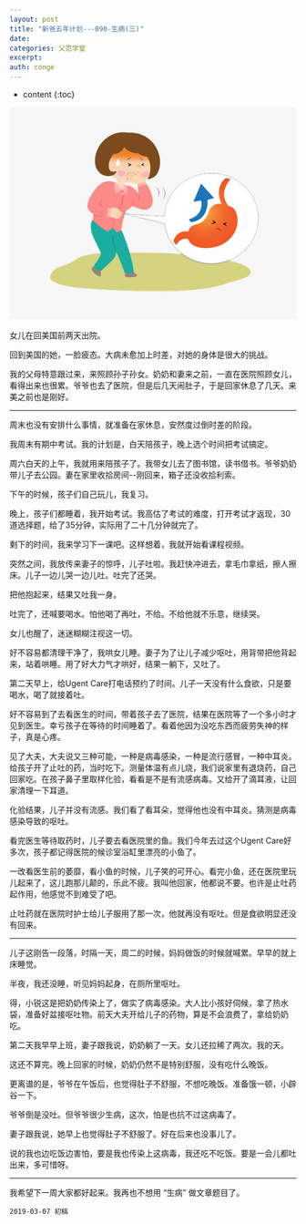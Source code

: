 ```yaml
---
layout: post
title: "新爸五年计划---090-生病(三)"
date:
categories: 父范学堂
excerpt:
auth: conge
---
```

* content
{:toc}

![ ](/assets/images/父范学堂/118382-254263f0ff2393e1.png)

女儿在回美国前两天出院。

回到美国的她，一脸疲态。大病未愈加上时差，对她的身体是很大的挑战。


我的父母特意跟过来，来照顾孙子孙女。奶奶和妻来之前，一直在医院照顾女儿，看得出来也很累。爷爷也去了医院，但是后几天闹肚子，于是回家休息了几天。来美之前也是刚好。

----

周末也没有安排什么事情，就准备在家休息，安然度过倒时差的阶段。

我周末有期中考试。我的计划是，白天陪孩子，晚上选个时间把考试搞定。

周六白天的上午，我就用来陪孩子了。我带女儿去了图书馆，读书借书。爷爷奶奶带儿子去公园。妻在家里收拾房间--刚回来，箱子还没收拾利索。

下午的时候，孩子们自己玩儿，我复习。

晚上，孩子们都睡着，我开始考试。我高估了考试的难度，打开考试才返现，30道选择题，给了35分钟，实际用了二十几分钟就完了。

剩下的时间，我来学习下一课吧。这样想着，我就开始看课程视频。

突然之间，我放传来妻子的惊呼，儿子吐啦。我赶快冲进去，拿毛巾拿纸，擦人擦床。儿子一边儿哭一边儿吐。吐完了还哭。

把他抱起来，结果又吐我一身。

吐完了，还喊要喝水。怕他喝了再吐，不给。不给他就不乐意，继续哭。

女儿也醒了，迷迷糊糊注视这一切。

好不容易都清理干净了，我哄女儿睡。妻子为了让儿子减少呕吐，用背带把他背起来，站着哄睡。用了好大力气才哄好，结果一躺下，又吐了。

第二天早上，给Ugent Care打电话预约了时间。儿子一天没有什么食欲，只是要喝水，喝了就接着吐。

好不容易到了去看医生的时间，带着孩子去了医院，结果在医院等了一个多小时才见到医生。幸亏孩子在等待的时间睡着了。看着他因为没吃东西而疲劳失神的样子，真是心疼。

见了大夫，大夫说又三种可能，一种是病毒感染，一种是流行感冒，一种中耳炎。给孩子开了止吐的药，当时吃下。测量体温有点儿烧，我们说家里有退烧药，自己回家吃。在孩子鼻子里取样化验，看看是不是有流感病毒。又给开了滴耳液，让回家清理一下耳道。

化验结果，儿子并没有流感。我们看了看耳朵，觉得他也没有中耳炎。猜测是病毒感染导致的呕吐。

看完医生等待取药时，儿子要去看医院里的鱼。我们今年去过这个Ugent Care好多次，孩子都记得医院的候诊室浴缸里漂亮的小鱼了。

一改看医生前的萎靡，看小鱼的时候，儿子笑的可开心。看完小鱼，还在医院里玩儿起来了，这儿跑那儿颠的，乐此不疲。我叫他回家，他都说不要。也许是止吐药起作用，他感觉不到难受了吧。

止吐药就在医院时护士给儿子服用了那一次，他就再没有呕吐。但是食欲明显还没有回来。

-----

儿子这刚告一段落，时隔一天，周二的时候，妈妈做饭的时候就喊累。早早的就上床睡觉。

半夜，我还没睡，听见妈妈起身，在厕所里呕吐。

得，小锐这是把奶奶传染上了，做实了病毒感染。大人比小孩好伺候，拿了热水袋，准备好盆接呕吐物。前天大夫开给儿子的药物，算是不会浪费了，拿给奶奶吃。

第二天我早早上班，妻子跟我说，奶奶躺了一天。女儿还拉稀了两次。我的天。

这还不算完。晚上回家的时候，奶奶仍然不是特别舒服，没有吃什么晚饭。

更离谱的是，爷爷在午饭后，也觉得肚子不舒服，不想吃晚饭。准备饿一顿，小辟谷一下。

爷爷倒是没吐。但爷爷很少生病，这次，怕是也抗不过这病毒了。

妻子跟我说，她早上也觉得肚子不舒服了。好在后来也没事儿了。

说的我也边吃饭边害怕，要是我也传染上这病毒，我还吃不吃饭。要是一会儿都吐出来，多可惜呀。

----

我希望下一周大家都好起来。我再也不想用 “生病” 做文章题目了。

```
2019-03-07 初稿
```
